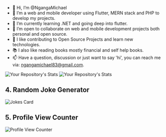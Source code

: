 - 👋 Hi, I’m @NgangaMichael
- 👀 I’m a web and mobile developer using Flutter, MERN stack and PHP to develop my projects.
- 🌱 I’m currently learning .NET and going deep into flutter.
- 💞️ I’m open to collaborate on web and mobile development projects both personal and open source.
- 📝 I like contributing to Open Source Projects and learn new technologies.
- 📚 I also like reading books mostly financial and self help books.
- 📫 Have a question, discussion or just want to say 'hi', you can reach me via: ngangamichael83@gmail.com. 

![Your Repository's Stats](https://github-readme-stats.vercel.app/api?username=NgangaMichael&show_icons=true)
![Your Repository's Stats](https://github-readme-stats.vercel.app/api/top-langs/?username=NgangaMichael&theme=blue-green)
## 4. Random Joke Generator
![Jokes Card](https://readme-jokes.vercel.app/api)
## 5. Profile View Counter
![Profile View Counter](https://komarev.com/ghpvc/?username=NgangaMichael)
<!---
NgangaMichael/NgangaMichael is a ✨ special ✨ repository because its `README.md` (this file) appears on your GitHub profile.
You can click the Preview link to take a look at your changes.
--->
